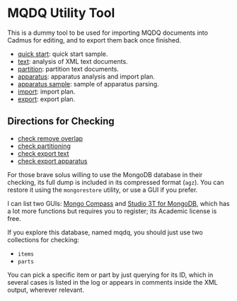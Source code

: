 # MQDQ Utility Tool

This is a dummy tool to be used for importing MQDQ documents into Cadmus for editing, and to export them back once finished.

- [quick start](quickstart.md): quick start sample.
- [text](text.md): analysis of XML text documents.
- [partition](partition.md): partition text documents.
- [apparatus](apparatus.md): apparatus analysis and import plan.
- [apparatus sample](apparatus-sample.md): sample of apparatus parsing.
- [import](import.md): import plan.
- [export](export.md): export plan.

## Directions for Checking

- [check remove overlap](ck-remove-overlaps.md)
- [check partitioning](ck-partition.md)
- [check export text](ck-export-text.md)
- [check export apparatus](ck-export-app.md)

For those brave solus willing to use the MongoDB database in their checking, its full dump is included in its compressed format (`agz`). You can restore it using the `mongorestore` utility, or use a GUI if you prefer.

I can list two GUIs: [Mongo Compass](https://www.mongodb.com/products/compass) and [Studio 3T for MongoDB](https://studio3t.com/), which has a lot more functions but requires you to register; its Academic license is free.

If you explore this database, named mqdq, you should just use two collections for checking:

- `items`
- `parts`

You can pick a specific item or part by just querying for its ID, which in several cases is listed in the log or appears in comments inside the XML output, wherever relevant.
